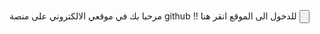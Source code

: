 مرحبا بك في موقعي الالكتروني على منصة github !!
للدخول الى الموقع انقر <a herf="https://xfya0.github.io/Mywebsite/index.html">هنا</a>
 <input type="button" href="google.com"/>
